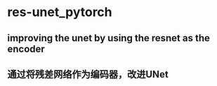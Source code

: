 # res-unet_pytorch
## improving the unet by  using the resnet as the encoder  
## 通过将残差网络作为编码器，改进UNet


